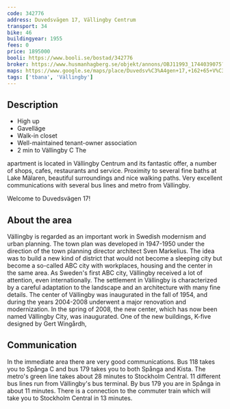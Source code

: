 ```yaml
---
code: 342776
address: Duvedsvägen 17, Vällingby Centrum
transport: 34
bike: 46
buildingyear: 1955
fees: 0
price: 1895000
booli: https://www.booli.se/bostad/342776
broker: https://www.husmanhagberg.se/objekt/annons/OBJ11993_1744039075?source=Booli
maps: https://www.google.se/maps/place/Duvedsv%C3%A4gen+17,+162+65+V%C3%A4llingby/@59.365522,17.8719916,17z/data=!3m1!4b1!4m5!3m4!1s0x465f9fd27dc884e5:0xdd5146a0ef7c4e19!8m2!3d59.3655193!4d17.8741803
tags: ['tbana', 'Vällingby']
---
```


## Description
- High up
- Gavelläge
- Walk-in closet
- Well-maintained tenant-owner association
- 2 min to Vällingby C The

apartment is located in Vällingby Centrum and its fantastic offer, a number of shops, cafes, restaurants and service. Proximity to several fine baths at Lake Mälaren, beautiful surroundings and nice walking paths. Very excellent communications with several bus lines and metro from Vällingby.

Welcome to Duvedsvägen 17!

## About the area
Vällingby is regarded as an important work in Swedish modernism and urban planning. The town plan was developed in 1947-1950 under the direction of the town planning director architect Sven Markelius. The idea was to build a new kind of district that would not become a sleeping city but become a so-called ABC city with workplaces, housing and the center in the same area. As Sweden's first ABC city, Vällingby received a lot of attention, even internationally. The settlement in Vällingby is characterized by a careful adaptation to the landscape and an architecture with many fine details. The center of Vällingby was inaugurated in the fall of 1954, and during the years 2004-2008 underwent a major renovation and modernization. In the spring of 2008, the new center, which has now been named Vällingby City, was inaugurated. One of the new buildings, K-five designed by Gert Wingårdh,

## Communication
In the immediate area there are very good communications. Bus 118 takes you to Spånga C and bus 179 takes you to both Spånga and Kista. The metro's green line takes about 28 minutes to Stockholm Central. 11 different bus lines run from Vällingby's bus terminal. By bus 179 you are in Spånga in about 11 minutes. There is a connection to the commuter train which will take you to Stockholm Central in 13 minutes.